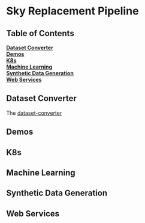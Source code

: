 # Sky Replacement Pipeline

## Table of Contents
**[Dataset Converter](#dataset-converter)**<br>
**[Demos](#dataset-converter)**<br>
**[K8s](#k8s)**<br>
**[Machine Learning](#machine-learning)**<br>
**[Synthetic Data Generation](#synthetic-data-generation)**<br>
**[Web Services](#web-services)**<br>

## Dataset Converter
The [dataset-converter](./dataset-converter)

## Demos

## K8s

## Machine Learning

## Synthetic Data Generation

## Web Services